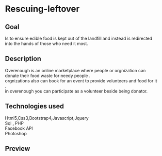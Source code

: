 # Rescuing-leftover

## Goal
Is to ensure edible food is kept out of the landfill and instead is redirected into the hands of those who need it most.

## Description
Overenough is an online marketplace where people or orgnization can donate their food waste for needy people .
<br>
orgnizations also can book for an event to provide volunteers and food for it .
<br>
in overenough you can participate as a volunteer beside being donator.


## Technologies used
Html5,Css3,Bootstrap4,Javascript,Jquery <br>
Sql , PHP  <br>
Facebook API <br>
Photoshop

## Preview
